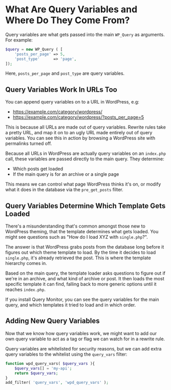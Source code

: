 # What Are Query Variables and Where Do They Come From?

Query variables are what gets passed into the main `WP_Query` as arguments. For example:

```php
$query = new WP_Query ( [
    'posts_per_page' => 5,
    'post_type'      => 'page',
]);
```

Here, `posts_per_page` and `post_type` are query variables.

## Query Variables Work In URLs Too

You can append query variables on to a URL in WordPress, e.g:

 - https://example.com/category/wordpress/
 - https://example.com/category/wordpress/?posts_per_page=5

This is because all URLs are made out of query variables. Rewrite rules take a pretty URL, and map it on to an ugly URL made entirely out of query variables. You can see this in action by browsing a WordPress site with permalinks turned off.

Because all URLs in WordPress are actually query variables on an `index.php` call, these variables are passed directly to the main query. They determine:

 - Which posts get loaded
 - If the main query is for an archive or a single page

This means we can control what page WordPress thinks it's on, or modify what it does in the database via the `pre_get_posts` filter.

## Query Variables Determine Which Template Gets Loaded

There's a misunderstanding that's common amongst those new to WordPress theming, that the template determines what gets loaded. You might see questions such as "How do I load XYZ with `single.php`?".

The answer is that WordPress grabs posts from the database long before it figures out which theme template to load. By the time it decides to load `single.php`, it's already retrieved the post. This is where the template hierarchy comes in.

Based on the main query, the template loader asks questions to figure out if we're in an archive, and what kind of archive or post. It then loads the most specific template it can find, falling back to more generic options until it reaches `index.php`.

If you install Query Monitor, you can see the query variables for the main query, and which templates it tried to load and in which order.

## Adding New Query Variables

Now that we know how query variables work, we might want to add our own query variable to act as a tag or flag we can watch for in a rewrite rule.

Query variables are whitelisted for security reasons, but we can add extra query variables to the whitelist using the `query_vars` filter:

```php
function wpd_query_vars( $query_vars ){
    $query_vars[] = 'my-api';
    return $query_vars;
}
add_filter( 'query_vars', 'wpd_query_vars' );
```
